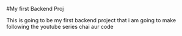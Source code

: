 #My first Backend Proj

This is going to be my first backend project that i am going to make following the youtube series chai aur code